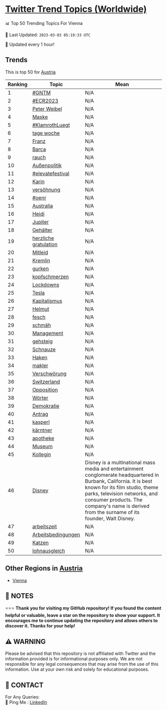 [Twitter Trend Topics (Worldwide)](https://github.com/ErcinDedeoglu/Twitter-Trend-Topics)
==========


📊 Top 50 Trending Topics For Vienna

📆 Last Updated: `2023-03-03 05:19:33 UTC`

🔧 Updated every 1 hour!


## Trends

This is top 50 for [Austria](</Austria>)

| Ranking | Topic | Mean |
| ------- | ------------ | ------------ |
| 1 | [#GNTM](http://twitter.com/search?q=%23GNTM) | N/A |
| 2 | [#ECR2023](http://twitter.com/search?q=%23ECR2023) | N/A |
| 3 | [Peter Weibel](http://twitter.com/search?q=Peter+Weibel) | N/A |
| 4 | [Maske](http://twitter.com/search?q=Maske) | N/A |
| 5 | [#KlamrothLuegt](http://twitter.com/search?q=%23KlamrothLuegt) | N/A |
| 6 | [tage woche](http://twitter.com/search?q=tage+woche) | N/A |
| 7 | [Franz](http://twitter.com/search?q=Franz) | N/A |
| 8 | [Barca](http://twitter.com/search?q=Barca) | N/A |
| 9 | [rauch](http://twitter.com/search?q=rauch) | N/A |
| 10 | [Außenpolitik](http://twitter.com/search?q=Au%c3%9fenpolitik) | N/A |
| 11 | [#elevatefestival](http://twitter.com/search?q=%23elevatefestival) | N/A |
| 12 | [Karin](http://twitter.com/search?q=Karin) | N/A |
| 13 | [versöhnung](http://twitter.com/search?q=vers%c3%b6hnung) | N/A |
| 14 | [#oenr](http://twitter.com/search?q=%23oenr) | N/A |
| 15 | [Australia](http://twitter.com/search?q=Australia) | N/A |
| 16 | [Heidi](http://twitter.com/search?q=Heidi) | N/A |
| 17 | [Jupiter](http://twitter.com/search?q=Jupiter) | N/A |
| 18 | [Gehälter](http://twitter.com/search?q=Geh%c3%a4lter) | N/A |
| 19 | [herzliche gratulation](http://twitter.com/search?q=herzliche+gratulation) | N/A |
| 20 | [Mitleid](http://twitter.com/search?q=Mitleid) | N/A |
| 21 | [Kremlin](http://twitter.com/search?q=Kremlin) | N/A |
| 22 | [gurken](http://twitter.com/search?q=gurken) | N/A |
| 23 | [kopfschmerzen](http://twitter.com/search?q=kopfschmerzen) | N/A |
| 24 | [Lockdowns](http://twitter.com/search?q=Lockdowns) | N/A |
| 25 | [Tesla](http://twitter.com/search?q=Tesla) | N/A |
| 26 | [Kapitalismus](http://twitter.com/search?q=Kapitalismus) | N/A |
| 27 | [Helmut](http://twitter.com/search?q=Helmut) | N/A |
| 28 | [fesch](http://twitter.com/search?q=fesch) | N/A |
| 29 | [schmäh](http://twitter.com/search?q=schm%c3%a4h) | N/A |
| 30 | [Management](http://twitter.com/search?q=Management) | N/A |
| 31 | [gehsteig](http://twitter.com/search?q=gehsteig) | N/A |
| 32 | [Schnauze](http://twitter.com/search?q=Schnauze) | N/A |
| 33 | [Haken](http://twitter.com/search?q=Haken) | N/A |
| 34 | [makler](http://twitter.com/search?q=makler) | N/A |
| 35 | [Verschwörung](http://twitter.com/search?q=Verschw%c3%b6rung) | N/A |
| 36 | [Switzerland](http://twitter.com/search?q=Switzerland) | N/A |
| 37 | [Opposition](http://twitter.com/search?q=Opposition) | N/A |
| 38 | [Wörter](http://twitter.com/search?q=W%c3%b6rter) | N/A |
| 39 | [Demokratie](http://twitter.com/search?q=Demokratie) | N/A |
| 40 | [Antrag](http://twitter.com/search?q=Antrag) | N/A |
| 41 | [kasperl](http://twitter.com/search?q=kasperl) | N/A |
| 42 | [kärntner](http://twitter.com/search?q=k%c3%a4rntner) | N/A |
| 43 | [apotheke](http://twitter.com/search?q=apotheke) | N/A |
| 44 | [Museum](http://twitter.com/search?q=Museum) | N/A |
| 45 | [Kollegin](http://twitter.com/search?q=Kollegin) | N/A |
| 46 | [Disney](http://twitter.com/search?q=Disney) | Disney is a multinational mass media and entertainment conglomerate headquartered in Burbank, California. It is best known for its film studio, theme parks, television networks, and consumer products. The company's name is derived from the surname of its founder, Walt Disney. |
| 47 | [arbeitszeit](http://twitter.com/search?q=arbeitszeit) | N/A |
| 48 | [Arbeitsbedingungen](http://twitter.com/search?q=Arbeitsbedingungen) | N/A |
| 49 | [Katzen](http://twitter.com/search?q=Katzen) | N/A |
| 50 | [lohnausgleich](http://twitter.com/search?q=lohnausgleich) | N/A |



## Other Regions in [Austria](</Austria>)

* [Vienna](</Austria/Vienna.md>)



## 📝 NOTES

⭐⭐⭐ **Thank you for visiting my GitHub repository! If you found the content helpful or valuable, leave a star on the repository to show your support. It encourages me to continue updating the repository and allows others to discover it. Thanks for your help!**


## ⚠️ WARNING

Please be advised that this repository is not affiliated with Twitter and the information provided is for informational purposes only. We are not responsible for any legal consequences that may arise from the use of this information. Use at your own risk and solely for educational purposes.


## 📨 CONTACT

 For Any Queries:  
            🏓 Ping Me : [LinkedIn](https://www.linkedin.com/in/ercindedeoglu/)
